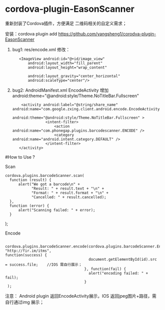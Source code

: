 # cordova-plugin-EasonScanner

重新封装了Cordova插件，方便满足 二维码相关的自定义需求；

安装：cordova plugin add https://github.com/yangsheng1/corodva-plugin-EasonScanner



1.  bug1:  res/encode.xml
           修改： 

           <ImageView android:id="@+id/image_view"
               android:layout_width="fill_parent"
               android:layout_height="wrap_content"

               android:layout_gravity="center_horizontal"
               android:scaleType="center"/>
               
               
2.  bug2: AndroidManifest.xml 
           EncodeActivity  增加 android:theme="@android:style/Theme.NoTitleBar.Fullscreen"

            <activity android:label="@string/share_name" android:name="com.google.zxing.client.android.encode.EncodeActivity"
                  android:theme="@android:style/Theme.NoTitleBar.Fullscreen" >
                       <intent-filter>
                           <action android:name="com.phonegap.plugins.barcodescanner.ENCODE" />
                           <category android:name="android.intent.category.DEFAULT" />
                       </intent-filter>
           </activity>

#How to Use ?

Scan  

    cordova.plugins.barcodeScanner.scan(
      function (result) {
          alert("We got a barcode\n" +
                "Result: " + result.text + "\n" +
                "Format: " + result.format + "\n" +
                "Cancelled: " + result.cancelled);
      }, 
      function (error) {
          alert("Scanning failed: " + error);
      }
   );

Encode



     cordova.plugins.barcodeScanner.encode(cordova.plugins.barcodeScanner.Encode.TEXT_TYPE, "http://fir.im/itms",                                                              function(success) {
                                          document.getElementById(id).src = success.file;    //IOS 需自行展示；
                                        }, function(fail) {
                                          alert("encoding failed: " + fail);
                                        }
     );
     
     
   注意：  Android plugin 返回EncodeActivity展示，IOS  返回jpeg图片+路径，需自行通过img 展示；
